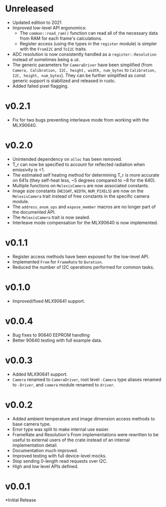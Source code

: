 # Unreleased

* Updated edition to 2021
* Improved low-level API ergonomics:
    * The `common::read_ram()` function can read all of the necessary data from
      RAM for each frame's calculations.
    * Register access (using the types in the `register` module) is simpler with
      the `FromI2C` and `ToI2C` traits.
* ADC resolution is now consistently handled as a `register::Resolution` instead
  of sometimes being a `u8`.
* The generic parameters for `CameraDriver` have been simplified (from `Camera,
  Calibration, I2C, height, width, num_bytes` to `Calibration, I2C, height,
  num_bytes`). They can be further simplified as const generic support is
  stabilized and released in rustc.
* Added failed pixel flagging.

# v0.2.1

* Fix for two bugs preventing interleave mode from working with the MLX90640.

# v0.2.0

* Unintended dependency on `alloc` has been removed.
* T_r can now be specified to account for reflected radiation when emissivity is
  <1.
* The estimated self heating method for determining T_r is more accurate on 641s
  (they self-heat less, ~5 degrees compared to ~8 for the 640).
* Multiple functions on `MelexisCamera` are now associated constants.
* Image size constants (`HEIGHT`, `WIDTH`, `NUM_PIXELS`) are now on the
  `MelexisCamera` trait instead of free constants in the specific camera module.
* The `address_enum_ops` and `expose_member` macros are no longer part of the
  documented API.
* The `MelexisCamera` trait is now sealed.
* Interleave mode compensation for the MLX90640 is now implemented.

# v0.1.1

* Register access methods have been exposed for the low-level API.
* Implemented `From` for `FrameRate` to `Duration`.
* Reduced the number of I2C operations performed for common tasks.

# v0.1.0

* Improved/fixed MLX90641 support.

# v0.0.4

* Bug fixes to 90640 EEPROM handling
* Better 90640 testing with full example data.

# v0.0.3

* Added MLX90641 support.
* `Camera` renamed to `CameraDriver`, root level `-Camera` type aliases renamed
  to `-Driver`, and `camera` module renamed to `driver`.

# v0.0.2

* Added ambient temperature and image dimension access methods to base camera
  type.
* Error type was split to make internal use easier.
* FrameRate and Resolution's From implementations were rewritten to be useful to
  external users of the crate instead of an internal implementation detail.
* Documentation much improved.
* Improved testing with full device-level mocks.
* Stop sending 0-length read requests over I2C.
* High and low level APIs defined.

# v0.0.1

*Initial Release
